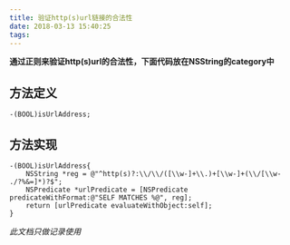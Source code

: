 ```yaml
---
title: 验证http(s)url链接的合法性
date: 2018-03-13 15:40:25
tags:
---
```


**通过正则来验证http(s)url的合法性，下面代码放在NSString的category中**


方法定义
---
```
-(BOOL)isUrlAddress;
```
<!-- more -->

方法实现
---
```
-(BOOL)isUrlAddress{
    NSString *reg = @"^http(s)?:\\/\\/([\\w-]+\\.)+[\\w-]+(\\/[\\w- ./?%&=]*)?$";
    NSPredicate *urlPredicate = [NSPredicate predicateWithFormat:@"SELF MATCHES %@", reg];
    return [urlPredicate evaluateWithObject:self];
}
```


*此文档只做记录使用*
